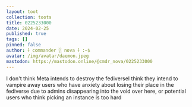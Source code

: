 ```yaml
---
layout: toot
collection: toots
title: 0225233000
date: 2024-02-25
published: true
tags: []
pinned: false
author: ⸸ commander ░ nova ⸸ :~$
avatar: /img/avatar/daemon.jpeg
mastodon: https://mastodon.online/@cmdr_nova/0225233000
---
```


I don't think Meta intends to destroy the fediverseI think they intend to vampire away users who have anxiety about losing their place in the fediverse due to admins disappearing into the void over here, or potential users who think picking an instance is too hard
